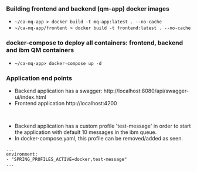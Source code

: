 ### Building frontend and backend (qm-app) docker images
* `~/ca-mq-app > docker build -t mq-app:latest . --no-cache`
* `~/ca-mq-app/frontent > docker build -t frontend:latest . --no-cache`

### docker-compose to deploy all containers: frontend, backend and ibm QM containers

* `~/ca-mq-app> docker-compose up -d`

### Application end points
* Backend application has a swagger: http://localhost:8080/api/swagger-ui/index.html
* Frontend application http://localhost:4200

<br>

* Backend application has a custom profile 'test-message' in order to start the application with default 10 messages in the ibm queue.
* In docker-compose.yaml, this profile can be removed/added as seen.
```
...
environment:
- "SPRING_PROFILES_ACTIVE=docker,test-message"
...
```